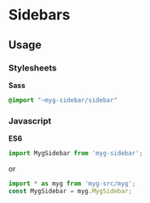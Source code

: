 # Sidebars

## Usage

### Stylesheets

**Sass**

```sass
@import "~myg-sidebar/sidebar"
```

### Javascript

**ES6**

```js
import MygSidebar from 'myg-sidebar';
```

or

```js
import * as myg from 'myg-src/myg';
const MygSidebar = myg.MygSidebar;
```
